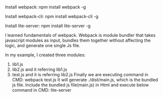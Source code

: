 Install webpack: npm install webpack -g

Install webpack-cli: npm install webpack-cli -g

Install lite-server: npm install lite-server -g

I learned fundamentals of webpack.
Webpack is module bundler that takes javascript modules as input, bundles them together without affecting the logic, and generate one single Js file.

In my example,
I created three modules:
1. lib1.js
2. lib2.js and it referring lib1.js
3. test.js and it is referring lib2.js
Finally we are executing command in CMD: webpack test.js
It will generate ./dist/main.js, which is the bundled js file.
Include the bundled js file(main.js) in Html and execute below command in CMD: lite-server

